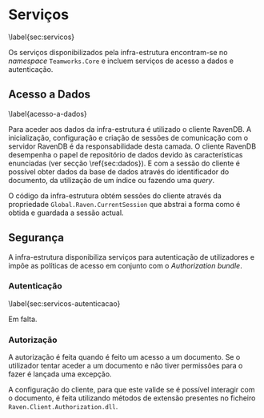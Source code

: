 Serviços
=

\label{sec:servicos}

Os serviços disponibilizados pela infra-estrutura encontram-se no *namespace* `Teamworks.Core` e incluem serviços de acesso a dados e autenticação.

Acesso a Dados
-

\label{acesso-a-dados}


Para aceder aos dados da infra-estrutura é utilizado o cliente RavenDB.
A inicialização, configuração e criação de sessões de comunicação com o servidor RavenDB é da responsabilidade desta camada. 
O cliente RavenDB desempenha o papel de repositório de dados devido às características enunciadas (ver secção \ref{sec:dados}). E com a sessão do cliente é possível obter dados da base de dados através do identificador do documento, da utilização de um índice ou fazendo uma *query*.

O código da infra-estrutura obtém sessões do cliente através da propriedade `Global.Raven.CurrentSession` que abstrai a forma como é obtida e guardada a sessão actual. 

Segurança
- 

A infra-estrutura disponibiliza serviços para autenticação de utilizadores e impõe as políticas de acesso em conjunto com o *Authorization bundle*.

### Autenticação

\label{sec:servicos-autenticacao}

<span style="background-color=yellow" >Em falta.</span>

### Autorização

A autorização é feita quando é feito um acesso a um documento. Se o utilizador tentar aceder a um documento e não tiver permissões para o fazer é lançada uma excepção.

A configuração do cliente, para que este valide se é possível interagir com o documento, é feita utilizando métodos de extensão presentes no ficheiro `Raven.Client.Authorization.dll`.
